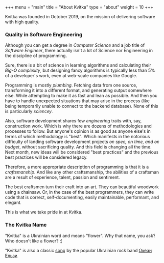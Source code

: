 +++
menu = "main"
title = "About Kvitka"
type = "about"
weight = 10
+++


Kvitka was founded in October 2019, on the mission of delivering software with high quality.

### Quality in Software Engineering

Although you can get a degree in *Computer Science* and a job title of
*Software Engineer*, there actually isn't a lot of Science nor
Engineering in the discipline of programming.

Sure, there is a bit of science in learning algorithms and calculating
their *Big-O complexity*, but designing fancy algorithms is typically
less than 5% of a developer's work, even at web-scale companies like
Google.

Programming is mostly *plumbing*. Fetching data from one source,
transforming it into a different format, and generating output
somewhere else. While attempting to make it as fast and lean as
possible. And then you have to handle unexpected situations that may
arise in the process (like being temporarily unable to connect to
the backend database). None of this is particularly *sciencey*.

Also, software development shares few *engineering* traits with, say,
construction work. Which is why there are dozens of methodologies and
processes to follow. But anyone's opinion is as good as anyone else's
in terms of which methodology is "best". Which manifests in the
notorious difficulty of landing software development projects *on
spec, on time, and on budget*, without sacrificing quality. And this
field is changing all the time. Next month, new ideas will be
considered "best practices" and the previous best practices will be
considered legacy.

Therefore, a more appropriate description of programming is that it is
a *craftsmanship*. And like any other craftsmanship, the abilities of
a craftsman are a result of experience, talent, passion and sentiment.

The best craftsmen turn their craft into an art. They can beautiful
woodwork using a chainsaw. Or, in the case of the best programmers,
they can write code that is correct, self-documenting, easily
maintainable, performant, and elegant.

This is what we take pride in at Kvitka.

### The Kvitka Name

"Kvitka" is a Ukrainian word and means "flower". Why that name, you ask? Who doesn't like a flower? :)

"Kvitka" is also a classic [song](https://www.youtube.com/watch?v=v8fGSmP3D38) by the popular Ukrainian rock band [Океан Ельзи](https://en.wikipedia.org/wiki/Okean_Elzy).
